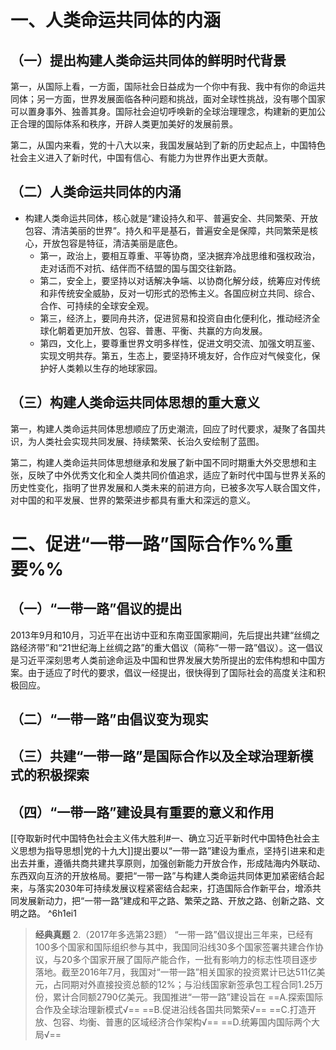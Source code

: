 # 一、人类命运共同体的内涵
## （一）提出构建人类命运共同体的鲜明时代背景
第一，从国际上看，一方面，国际社会日益成为一个你中有我、我中有你的命运共同体；另一方面，世界发展面临各种问题和挑战，面对全球性挑战，没有哪个国家可以置身事外、独善其身。国际社会迫切呼唤新的全球治理理念，构建新的更加公正合理的国际体系和秩序，开辟人类更加美好的发展前景。

第二，从国内来看，党的十八大以来，我国发展站到了新的历史起点上，中国特色社会主义进入了新时代，中国有信心、有能力为世界作出更大贡献。
## （二）人类命运共同体的内涌
- 构建人类命运共同体，核心就是“建设持久和平、普遍安全、共同繁荣、开放包容、清洁美丽的世界”。持久和平是基石，普遍安全是保障，共同繁荣是核心，开放包容是特征，清洁美丽是底色。
	- 第一，政治上，要相互尊重、平等协商，坚决据弃冷战思维和强权政治，走对话而不对抗、结伴而不结盟的国与国交往新路。
	- 第二，安全上，要坚持以对话解决争端、以协商化解分歧，统筹应对传统和非传统安全威胁，反对一切形式的恐怖主义。各国应树立共同、综合、合作、可持续的全球安全观。
	- 第三，经济上，要同舟共济，促进贸易和投资自由化便利化，推动经济全球化朝着更加开放、包容、普惠、平衡、共赢的方向发展。
	- 第四，文化上，要尊重世界文明多样性，促进文明交流、加强文明互鉴、实现文明共存。第五，生态上，要坚持环境友好，合作应对气候变化，保护好人类赖以生存的地球家园。
## （三）构建人类命运共同体思想的重大意义
第一，构建人类命运共同体思想顺应了历史潮流，回应了时代要求，凝聚了各国共识，为人类社会实现共同发展、持续繁荣、长治久安绘制了蓝图。

第二，构建人类命运共同体思想继承和发展了新中国不同时期重大外交思想和主张，反映了中外优秀文化和全人类共同价值追求，适应了新时代中国与世界关系的历史性变化，指明了世界发展和人类未来的前进方向，已被多次写人联合国文件，对中国的和平发展、世界的繁荣进步都具有重大和深远的意义。
# 二、促进“一带一路”国际合作%%重要%%
## （一）“一带一路”倡议的提出
2013年9月和10月，习近平在出访中亚和东南亚国家期间，先后提出共建“丝绸之路经济带”和“21世纪海上丝绸之路”的重大倡议（简称“一带一路”倡议）。这一倡议是习近平深刻思考人类前途命运及中国和世界发展大势所提出的宏伟构想和中国方案。由于适应了时代的要求，倡议一经提出，很快得到了国际社会的高度关注和积极回应。
## （二）“一带一路”由倡议变为现实
## （三）共建“一带一路”是国际合作以及全球治理新模式的积极探索
## （四）“一带一路”建设具有重要的意义和作用
[[夺取新时代中国特色社会主义伟大胜利#一、确立习近平新时代中国特色社会主义思想为指导思想|党的十九大]]提出要以“一带一路”建设为重点，坚持引进来和走出去并重，遵循共商共建共享原则，加强创新能力开放合作，形成陆海内外联动、东西双向互济的开放格局。要把“一带一路”与构建人类命运共同体更加紧密结合起来，与落实2030年可持续发展议程紧密结合起来，打造国际合作新平台，增添共同发展新动力，把“一带一路”建成和平之路、繁荣之路、开放之路、创新之路、文明之路。 ^6h1ei1

>**经典真题**
2.（2017年多选第23题） “一带一路”倡议提出三年来，已经有100多个国家和国际组织参与其中，我国同沿线30多个国家签署共建合作协议，与20多个国家开展了国际产能合作，一批有影响力的标志性项目逐步落地。截至2016年7月，我国对“一带一路”相关国家的投资累计已达511亿美元，占同期对外直接投资总额的12%；与沿线国家新签承包工程合同1.25万份，累计合同额2790亿美元。我国推进“一带一路”建设旨在
==A.探索国际合作及全球治理新模式√==
==B.促进沿线各国共同繁荣√==
==C.打造开放、包容、均衡、普惠的区域经济合作架构√==
==D.统筹国内国际两个大局√==